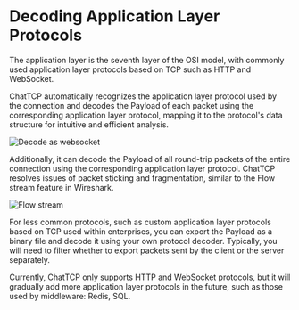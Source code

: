 # Decoding Application Layer Protocols

The application layer is the seventh layer of the OSI model, with commonly used application layer protocols based on TCP such as HTTP and WebSocket.

ChatTCP automatically recognizes the application layer protocol used by the connection and decodes the Payload of each packet using the corresponding application layer protocol, mapping it to the protocol's data structure for intuitive and efficient analysis.

![Decode as websocket](/images/decode-application-layer-protocols/chat-payload-webscoket.png)

Additionally, it can decode the Payload of all round-trip packets of the entire connection using the corresponding application layer protocol. ChatTCP resolves issues of packet sticking and fragmentation, similar to the Flow stream feature in Wireshark.

![Flow stream](/images/decode-application-layer-protocols/flow-stream-decode-app-layer-protocol.png)

For less common protocols, such as custom application layer protocols based on TCP used within enterprises, you can export the Payload as a binary file and decode it using your own protocol decoder. Typically, you will need to filter whether to export packets sent by the client or the server separately.

Currently, ChatTCP only supports HTTP and WebSocket protocols, but it will gradually add more application layer protocols in the future, such as those used by middleware: Redis, SQL.
